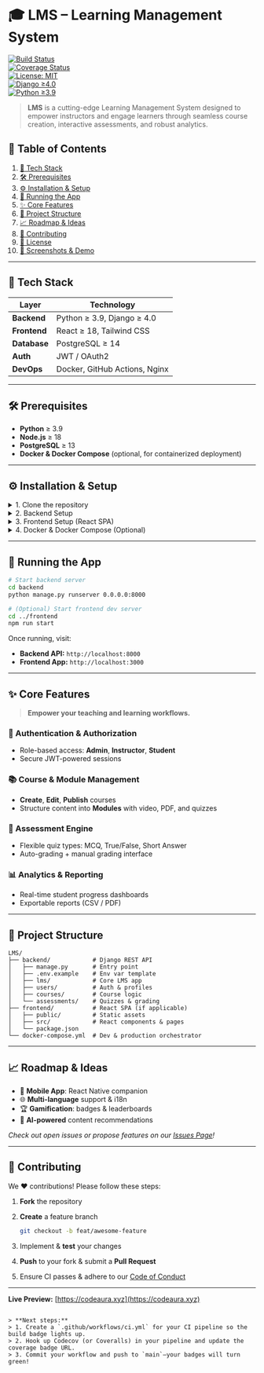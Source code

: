 # 🎓 LMS – Learning Management System

[![Build Status](https://img.shields.io/github/actions/workflow/status/albymbiju1/LMS/ci.yml?branch=main&label=build&logo=github)](https://github.com/albymbiju1/LMS/actions/workflows/ci.yml)  
[![Coverage Status](https://img.shields.io/codecov/c/github/albymbiju1/LMS/main?logo=codecov)](https://codecov.io/gh/albymbiju1/LMS)  
[![License: MIT](https://img.shields.io/badge/license-MIT-blue.svg)](https://github.com/albymbiju1/LMS/blob/main/LICENSE)  
[![Django ≥4.0](https://img.shields.io/pypi/v/django?label=Django%20%E2%89%A54.0&logo=django)](https://pypi.org/project/django/)  
[![Python ≥3.9](https://img.shields.io/badge/Python-%3E%3D3.9-blue.svg?logo=python)](https://www.python.org/)

> **LMS** is a cutting-edge Learning Management System designed to empower instructors and engage learners through seamless course creation, interactive assessments, and robust analytics.


## 📑 Table of Contents

1. [🚀 Tech Stack](#-tech-stack)  
2. [🛠️ Prerequisites](#️-prerequisites)  
3. [⚙️ Installation & Setup](#️-installation--setup)  
4. [🚦 Running the App](#-running-the-app)  
5. [✨ Core Features](#-core-features)  
6. [📂 Project Structure](#-project-structure)  
7. [📈 Roadmap & Ideas](#-roadmap--ideas)  
8. [🤝 Contributing](#-contributing)  
9. [📖 License](#-license)  
10. [📸 Screenshots & Demo](#-screenshots--demo)  

---

## 🚀 Tech Stack

| Layer        | Technology                     |
| ------------ | ------------------------------ |
| **Backend**  | Python ≥ 3.9, Django ≥ 4.0     |
| **Frontend** | React ≥ 18, Tailwind CSS       |
| **Database** | PostgreSQL ≥ 14                |
| **Auth**     | JWT / OAuth2                   |
| **DevOps**   | Docker, GitHub Actions, Nginx  |

---

## 🛠️ Prerequisites

- **Python** ≥ 3.9  
- **Node.js** ≥ 18  
- **PostgreSQL** ≥ 13  
- **Docker & Docker Compose** (optional, for containerized deployment)

---

## ⚙️ Installation & Setup

<details>
  <summary>1. Clone the repository</summary>

```bash
git clone https://github.com/albymbiju1/LMS.git
cd LMS
````

</details>

<details>
  <summary>2. Backend Setup</summary>

```bash
cd backend
pip install -r requirements.txt

# Copy & configure environment variables
cp .env.example .env
# ▶ Open `.env` and set DATABASE_URL, SECRET_KEY, etc.

# Run database migrations & create admin user
python manage.py migrate
python manage.py createsuperuser
```

</details>

<details>
  <summary>3. Frontend Setup (React SPA)</summary>

```bash
cd ../frontend
npm install
npm run build
```

</details>

<details>
  <summary>4. Docker & Docker Compose (Optional)</summary>

```bash
# Build & start all services
docker-compose up --build -d

# Apply migrations & seed initial data
docker-compose exec backend python manage.py migrate
docker-compose exec backend python manage.py loaddata initial_data.json
```

</details>

---

## 🚦 Running the App

```bash
# Start backend server
cd backend
python manage.py runserver 0.0.0.0:8000

# (Optional) Start frontend dev server
cd ../frontend
npm run start
```

Once running, visit:

* **Backend API:** `http://localhost:8000`
* **Frontend App:** `http://localhost:3000`

---

## ✨ Core Features

> **Empower your teaching and learning workflows.**

### 🔐 Authentication & Authorization

* Role-based access: **Admin**, **Instructor**, **Student**
* Secure JWT-powered sessions

### 📚 Course & Module Management

* **Create**, **Edit**, **Publish** courses
* Structure content into **Modules** with video, PDF, and quizzes

### 📝 Assessment Engine

* Flexible quiz types: MCQ, True/False, Short Answer
* Auto-grading + manual grading interface

### 📊 Analytics & Reporting

* Real-time student progress dashboards
* Exportable reports (CSV / PDF)

---

## 📂 Project Structure

```
LMS/
├── backend/            # Django REST API
│   ├── manage.py       # Entry point
│   ├── .env.example    # Env var template
│   ├── lms/            # Core LMS app
│   ├── users/          # Auth & profiles
│   ├── courses/        # Course logic
│   └── assessments/    # Quizzes & grading
├── frontend/           # React SPA (if applicable)
│   ├── public/         # Static assets
│   ├── src/            # React components & pages
│   └── package.json
└── docker-compose.yml  # Dev & production orchestrator
```

---

## 📈 Roadmap & Ideas

* 📱 **Mobile App**: React Native companion
* 🌐 **Multi-language** support & i18n
* 🏆 **Gamification**: badges & leaderboards
* 🤖 **AI-powered** content recommendations

*Check out open issues or propose features on our [Issues Page](https://github.com/albymbiju1/LMS/issues)!*

---

## 🤝 Contributing

We ❤️ contributions! Please follow these steps:

1. **Fork** the repository
2. **Create** a feature branch

   ```bash
   git checkout -b feat/awesome-feature
   ```
3. Implement & **test** your changes
4. **Push** to your fork & submit a **Pull Request**
5. Ensure CI passes & adhere to our [Code of Conduct](CODE_OF_CONDUCT.md)

---

**Live Preview:** [https://codeaura.xyz](https://codeaura.xyz)

```

> **Next steps:**  
> 1. Create a `.github/workflows/ci.yml` for your CI pipeline so the build badge lights up.  
> 2. Hook up Codecov (or Coveralls) in your pipeline and update the coverage badge URL.  
> 3. Commit your workflow and push to `main`—your badges will turn green!
```
